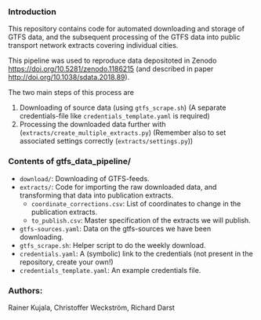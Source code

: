 ### Introduction
This repository contains code for automated downloading and storage of GTFS data, and the subsequent processing of the GTFS data into public transport network extracts covering individual cities. 

This pipeline was used to reproduce data depositoted in Zenodo https://doi.org/10.5281/zenodo.1186215 (and described in paper http://doi.org/10.1038/sdata.2018.89).

The two main steps of this process are

1. Downloading of source data (using `gtfs_scrape.sh`)
    (A separate credentials-file like `credentials_template.yaml` is required)
2. Processing the downloaded data further with (`extracts/create_multiple_extracts.py`)
    (Remember also to set associated settings correctly (`extracts/settings.py`))

### Contents of gtfs_data_pipeline/

- `download/`:
    Downloading of GTFS-feeds.
- `extracts/`:
    Code for importing the raw downloaded data, and transforming that
    data into publication extracts.
    - `coordinate_corrections.csv`:
        List of coordinates to change in the publication extracts.
    - `to_publish.csv`:
        Master specification of the extracts we will publish.
- `gtfs-sources.yaml`:
    Data on the gtfs-sources we have been downloading.
- `gtfs_scrape.sh`:
    Helper script to do the weekly download.
- `credentials.yaml`:
    A (symbolic) link to the credentials (not present in the repository, create your own!)
- `credentials_template.yaml`:
    An example credentials file. 

### Authors:
Rainer Kujala, Christoffer Weckström, Richard Darst
